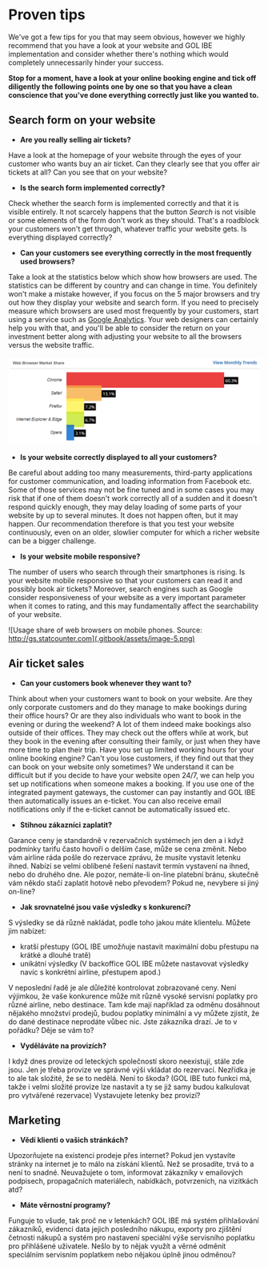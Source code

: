 # Proven tips

We've got a few tips for you that may seem obvious, however we highly recommend that you have a look at your website and GOL IBE implementation and consider whether there's nothing which would completely unnecessarily hinder your success.

**Stop for a moment, have a look at your online booking engine and tick off diligently the following points one by one so that you have a clean conscience that you've done everything correctly just like you wanted to.**

## Search form on your website

* **Are you really selling air tickets?**

Have a look at the homepage of your website through the eyes of your customer who wants buy an air ticket. Can they clearly see that you offer air tickets at all? Can you see that on your website?

* **Is the search form implemented correctly?**

Check whether the search form is implemented correctly and that it is visible entirely. It not scarcely happens that the button _Search_ is not visible or some elements of the form don't work as they should. That's a roadblock your customers won't get through, whatever traffic your website gets. Is everything displayed correctly?

* **Can your customers see everything correctly in the most frequently used browsers?**

Take a look at the statistics below which show how browsers are used. The statistics can be different by country and can change in time. You definitely won't make a mistake however, if you focus on the 5 major browsers and try out how they display your website and search form. If you need to precisely measure which browsers are used most frequently by your customers, start using a service such as [Google Analytics](https://marketingplatform.google.com/about/analytics/). Your web designers can certainly help you with that, and you'll be able to consider the return on your investment better along with adjusting your website to all the browsers versus the website traffic.

![Usage share of web browsers. Source: https://www.w3counter.com/globalstats.php / August 2018](.gitbook/assets/image-29.png)

* **Is your website correctly displayed to all your customers?**

Be careful about adding too many measurements, third-party applications for customer communication, and loading information from Facebook etc. Some of those services may not be fine tuned and in some cases you may risk that if one of them doesn't work correctly all of a sudden and it doesn't respond quickly enough, they may delay loading of some parts of your website by up to several minutes. It does not happen often, but it may happen. Our recommendation therefore is that you test your website continuously, even on an older, slowlier computer for which a richer website can be a bigger challenge.

* **Is your website mobile responsive?**

The number of users who search through their smartphones is rising. Is your website mobile responsive so that your customers can read it and possibly book air tickets? Moreover, search engines such as Google consider responsiveness of your website as a very important parameter when it comes to rating, and this may fundamentally affect the searchability of your website.

![Usage share of web browsers on mobile phones. Source: http://gs.statcounter.com](.gitbook/assets/image-5.png)

## Air ticket sales

* **Can your customers book whenever they want to?**

Think about when your customers want to book on your website. Are they only corporate customers and do they manage to make bookings during their office hours? Or are they also individuals who want to book in the evening or during the weekend? A lot of them indeed make bookings also outside of their offices. They may check out the offers while at work, but they book in the evening after consulting their family, or just when they have more time to plan their trip. Have you set up limited working hours for your online booking engine? Can't you lose customers, if they find out that they can book on your website only sometimes? We understand it can be difficult but if you decide to have your website open 24/7, we can help you set up notifications when someone makes a booking. If you use one of the integrated payment gateways, the customer can pay instantly and GOL IBE then automatically issues an e-ticket. You can also receive email notifications only if the e-ticket cannot be automatically issued etc.

* **Stihnou zákazníci zaplatit?**

Garance ceny je standardně v rezervačních systémech jen den a i když podmínky tarifu často hovoří o delším čase, může se cena změnit. Nebo vám airline ráda pošle do rezervace zprávu, že musíte vystavit letenku ihned. Nabízí se velmi oblíbené řešení nastavit termín vystavení na ihned, nebo do druhého dne. Ale pozor, nemáte-li on-line platební bránu, skutečně vám někdo stačí zaplatit hotově nebo převodem? Pokud ne, nevybere si jiný on-line?

* **Jak srovnatelné jsou vaše výsledky s konkurencí?**

S výsledky se dá různě nakládat, podle toho jakou máte klientelu. Můžete jim nabízet:

* kratší přestupy \(GOL IBE umožňuje nastavit maximální dobu přestupu na krátké a dlouhé tratě\)
* unikátní výsledky \(V backoffice GOL IBE můžete nastavovat výsledky navíc s konkrétní airline, přestupem apod.\)

V neposlední řadě je ale důležité kontrolovat zobrazované ceny. Není výjimkou, že vaše konkurence může mít různě vysoké servisní poplatky pro různé airline, nebo destinace. Tam kde mají například za odměnu dosáhnout nějakého množství prodejů, budou poplatky minimální a vy můžete zjistit, že do dané destinace neprodáte vůbec nic. Jste zákazníka drazí. Je to v pořádku? Děje se vám to?

* **Vyděláváte na provizích?**

I když dnes provize od leteckých společností skoro neexistují, stále zde jsou. Jen je třeba provize ve správné výši vkládat do rezervací. Nezřídka je to ale tak složité, že se to nedělá. Není to škoda? \(GOL IBE tuto funkci má, takže i velmi složité provize lze nastavit a ty se již samy budou kalkulovat pro vytvářené rezervace\) Vystavujete letenky bez provizí?

## Marketing

* **Vědí klienti o vašich stránkách?**

Upozorňujete na existenci prodeje přes internet? Pokud jen vystavíte stránky na internet je to málo na získání klientů. Než se prosadíte, trvá to a není to snadné. Neuvažujete o tom, informovat zákazníky v emailových podpisech, propagačních materiálech, nabídkách, potvrzeních, na vizitkách atd?

* **Máte věrnostní programy?**

Funguje to všude, tak proč ne v letenkách? GOL IBE má systém přihlašování zákazníků, evidenci data jejich posledního nákupu, exporty pro zjištění četnosti nákupů a systém pro nastavení speciální výše servisního poplatku pro přihlášené uživatele. Nešlo by to nějak využít a věrné odměnit speciálním servisním poplatkem nebo nějakou úplně jinou odměnou?

